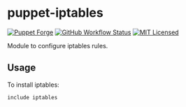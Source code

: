puppet-iptables
===========

[![Puppet Forge](https://img.shields.io/puppetforge/v/halyard/iptables.svg)](https://forge.puppetlabs.com/halyard/iptables)
[![GitHub Workflow Status](https://img.shields.io/github/actions/workflow/status/halyard/puppet-iptables/build.yml?branch=main)](https://github.com/halyard/puppet-iptables/actions)
[![MIT Licensed](http://img.shields.io/badge/license-MIT-green.svg?style=flat)](https://tldrlegal.com/license/mit-license)

Module to configure iptables rules.

## Usage

To install iptables:

```puppet
include iptables
```


